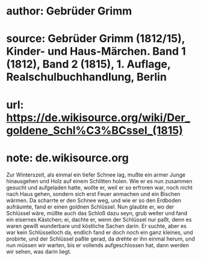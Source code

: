 # author: Gebrüder Grimm
# source: Gebrüder Grimm (1812/15), Kinder- und Haus-Märchen. Band 1 (1812), Band 2 (1815), 1. Auflage, Realschulbuchhandlung, Berlin
# url: https://de.wikisource.org/wiki/Der_goldene_Schl%C3%BCssel_(1815)
# note: de.wikisource.org

Zur Winterszeit, als einmal ein tiefer Schnee lag, mußte ein armer Junge hinausgehen und Holz auf einem Schlitten holen. Wie er es nun zusammen gesucht und aufgeladen hatte, wollte er, weil er so erfroren war, noch nicht nach Haus gehen, sondern sich erst Feuer anmachen und ein Bischen wärmen. Da scharrte er den Schnee weg, und wie er so den Erdboden aufräumte,  fand er einen goldnen Schlüssel. Nun glaubte er, wo der Schlüssel wäre, müßte auch das Schloß dazu seyn, grub weiter und fand ein eisernes Kästchen; ei, dachte er, wenn der Schlüssel nur paßt, denn es waren gewiß wunderbare und köstliche Sachen darin. Er suchte, aber es war kein Schlüsselloch da, endlich fand er doch noch ein ganz kleines, und probirte, und der Schlüssel paßte gerad, da drehte er ihn einmal herum, und nun müssen wir warten, bis er vollends aufgeschlossen hat, dann werden wir sehen, was darin liegt. 

